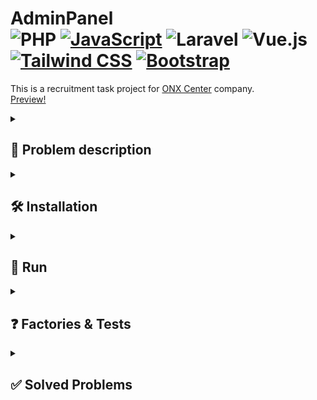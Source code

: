 # AdminPanel  <div> ![PHP](https://img.shields.io/badge/PHP-%23777BB4.svg?style=flat&logo=php&logoColor=white) [![JavaScript](https://shields.io/badge/JavaScript-black?logo=JavaScript&logoColor=F7DF1E)](https://developer.mozilla.org/en-US/docs/Web/JavaScript) ![Laravel](https://img.shields.io/badge/Laravel-%23FF2D20.svg?style=flat&logo=laravel&logoColor=white) ![Vue.js](https://img.shields.io/badge/Vue.js-%234FC08D.svg?style=flat&logo=vue.js&logoColor=white) [![Tailwind CSS](https://img.shields.io/badge/-Tailwind-38B2AC?logo=tailwind-css&logoColor=white)](https://tailwindcss.com/) [![Bootstrap](https://img.shields.io/badge/Bootstrap-%237952b3.svg?logo=bootstrap&logoColor=white&style=flat)](https://getbootstrap.com/) </div>

This is a recruitment task project for [ONX Center](https://onx.com.pl/) company. \
[Preview!](http://adminpanel-szymcode-a7c075dcede4.herokuapp.com/home)


<details><summary> <h2>  📖 Problem description  </summary>

```
Twoim zadaniem jest stworzenie zaawansowanego panelu administracyjnego do
zarządzania treściami na stronie internetowej. Aplikacja powinna być oparta na frameworku
Laravel 10 (PHP) oraz Vue.js 3, a także działać jako pojedyncza strona aplikacji (SPA).
Celem tego zadania jest przetestowanie Twoich umiejętności programistycznych, zdolności
projektowych oraz umiejętności pracy z technologiami Laravel i Vue.js.


Wymagania:
• Stwórz stronę SPA, która będzie pełniła rolę zaawansowanego panelu administracyjnego.
• Wykorzystaj framework Laravel 10 do tworzenia API oraz obsługi logiki backendowej
aplikacji.
• Skorzystaj z Vue.js 3 do stworzenia interfejsu użytkownika, wykorzystując komponenty Vue
do tworzenia interaktywnych widoków.
• Aplikacja powinna umożliwiać zalogowanie się do panelu poprzez formularz logowania.
• Dane użytkowników oraz treści powinny być przechowywane w bazie danych SQL (wybierz
odpowiednią dla Ciebie technologię).
• Po zalogowaniu, użytkownik powinien mieć dostęp do następujących funkcji:
  - Zarządzanie użytkownikami: Implementuj pełne CRUD dla użytkowników (imię, nazwisko,
e-mail, rola).
  - Zarządzanie treściami: Stwórz CRUD dla wpisów (tytuł, treść, data publikacji) wraz z
możliwością przypisywania tagów.


Dodatkowe wyzwania:
• Implementuj paginację dla listy użytkowników i wpisów w interfejsie użytkownika.
• Zabezpiecz aplikację przed atakami typu SQL Injection oraz Cross-Site Scripting (XSS).
• Zaimplementuj autoryzację i autentykację w oparciu o wbudowane mechanizmy Laravel
oraz rolę użytkowników w dostępie do poszczególnych funkcji.
• Zaimplementuj wyszukiwanie użytkowników i wpisów w panelu administracyjnym.
• Dodaj możliwość sortowania i filtrowania wpisów na podstawie tagów.
• Stwórz mechanizm do przypisywania uprawnień użytkownikom na podstawie ich ról.


Zadanie z gwiazdką:
Czy jesteś w stanie zoptymalizować zapytania do bazy danych w celu maksymalizacji
wydajności aplikacji, szczególnie przy dużym obciążeniu?


Ocenianie:
Twoje rozwiązanie będzie oceniane pod kątem:
• Jakości kodu w oparciu o standardy Laravel.
• Skuteczności interfejsu użytkownika.
• Bezpieczeństwa i walidacji danych.
• Implementacji autoryzacji i autentykacji.
• Umiejętności pracy z PHP (Laravel) i Vue.js.
• Wydajności i responsywności aplikacji.
• Sposób na testowanie aplikacji (szczególną uwagę przywiązujemy do testów).
```

<br/>
</details>


<details><summary> <h2>  🛠️ Installation  </summary>

- First make sure u have installed latest versions of [Laravel](https://laravel.com/), [Vue.js](https://vuejs.org/), [XAMPP](https://www.apachefriends.org/pl/index.html) and [Composer](https://getcomposer.org/).

- Clone this repository from admin-panel branch.

```
git clone -b admin-panel https://github.com/SzymCode/RecruitmentTasks.git
```

- Install modules in root directory.

```bash
npm install
composer update
```

### **Make sure u have installed all modules!**


- Change *.env.example* file to *.env* in root directory, run XAMPP mysql server and create database.
```bash
mysql -u root -p
create database adminpanel
```

- Migrate and seed database.
```bash
php artisan migrate:fresh --seed
```

<br/>
</details>


<details><summary> <h2>  🚀 Run  </summary>

<br/>

- root directory:

```bash
npm run dev
php artisan serve
```

<br/>

</details>  



<details><summary> <h2>  ❓ Factories & Tests  </summary>

- Run factories to generate fake data.
```bash
php artisan tinker
User::factory()->count(100)->create();
Post::factory()->count(100)->create();      
```

- Run backend tests.
```bash
php artisan test tests/Feature/PostsControllerTest.php
php artisan test tests/Feature/UsersControllerTest.php
```

<br/>

</details>


<details><summary> <h2> ✅ Solved Problems  </summary>

- [X] Single Page App

- [X] Responsive design

- [X] CRUD for users and posts

- [X] Search, filter and sort functionalities

- [X] Prevent SQL injection attack

- [X] Backend tests 

- [X] Pagination

- [X] Live preview

</details>
